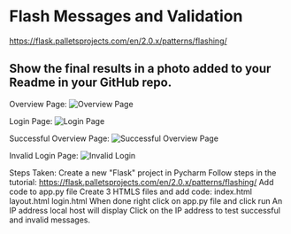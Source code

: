 # Flash Messages and Validation

https://flask.palletsprojects.com/en/2.0.x/patterns/flashing/
## Show the final results in a photo added to your Readme in your GitHub repo.

Overview Page:
![Overview Page](https://user-images.githubusercontent.com/90408079/146111487-c455de8c-c6e1-42ea-a7ba-9bdbf44ada56.png)

Login Page:
![Login Page](https://user-images.githubusercontent.com/90408079/146111571-93df9501-ee09-4c5e-b819-f65bee7fb74b.png)

Successful Overview Page:
![Successful Overview Page](https://user-images.githubusercontent.com/90408079/146111604-eb109936-2540-4ba8-b759-6c031ba2abb2.png)

Invalid Login Page:
![Invalid Login](https://user-images.githubusercontent.com/90408079/146111652-f99daefb-45f6-47b0-88ed-6ecc50ce5ccd.png)

Steps Taken:
Create a new "Flask" project in Pycharm
Follow steps in the tutorial: 
https://flask.palletsprojects.com/en/2.0.x/patterns/flashing/
    Add code to app.py file
    Create 3 HTMLS files and add code:
        index.html
        layout.html
        login.html
When done right click on app.py file and click run
An IP address local host will display
Click on the IP address to test successful and invalid messages.
